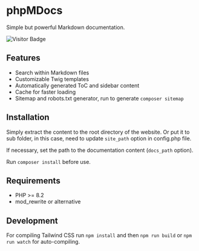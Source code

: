 # phpMDocs

Simple but powerful Markdown documentation.

![Visitor Badge](https://visitor-badge.laobi.icu/badge?page_id=RobiNN1.phpMDocs)

## Features

- Search within Markdown files
- Customizable Twig templates
- Automatically generated ToC and sidebar content
- Cache for faster loading
- Sitemap and robots.txt generator, run to generate `composer sitemap`

## Installation

Simply extract the content to the root directory of the website.
Or put it to sub folder, in this case, need to update `site_path` option in config.php file.

If necessary, set the path to the documentation content (`docs_path` option).

Run `composer install` before use.

## Requirements

- PHP >= 8.2
- mod_rewrite or alternative

## Development

For compiling Tailwind CSS run `npm install` and then
`npm run build` or `npm run watch` for auto-compiling.
